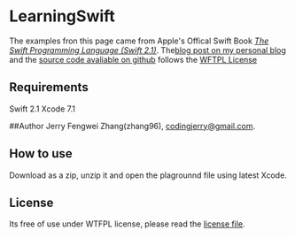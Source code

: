 # LearningSwift
The examples fron this page came from Apple's Offical Swift Book [*The Swift Programming Language (Swift 2.1)*](https://itunes.apple.com/ca/book/swift-programming-language/).
    The[blog post on my personal blog](http://realisticfuturism.com/en/content/basic-swift-syntax) and the [source code avaliable on github](https://github.com/zhang96/BasicSwift) follows the [WFTPL License](http://www.wtfpl.net)
   
## Requirements
Swift 2.1
Xcode 7.1

##Author
Jerry Fengwei Zhang(zhang96), [codingjerry@gmail.com](mailto:codingjerry@gmail.com).

## How to use

Download as a zip, unzip it and open the plagrounnd file using latest Xcode.

## License
Its free of use under WTFPL license, please read the [license file](http://www.wtfpl.net/txt/copying/).
	